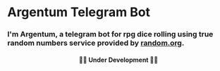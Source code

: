 <h1>Argentum Telegram Bot</h1>

<h3>I'm <strong>Argentum</strong>, a telegram bot for rpg dice rolling using true random numbers service provided by <a href="random.org">random.org</a>.
</h3>

<h4 align="center">
	 🐾🐾 Under Development 🐾🐾
</h4>

